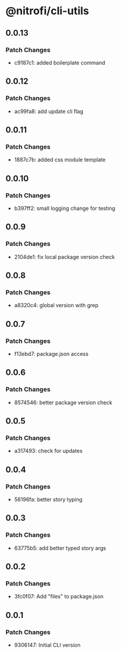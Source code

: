 # @nitrofi/cli-utils

## 0.0.13

### Patch Changes

- c9187c1: added boilerplate command

## 0.0.12

### Patch Changes

- ac99fa8: add update cli flag

## 0.0.11

### Patch Changes

- 1887c7b: added css module template

## 0.0.10

### Patch Changes

- b397ff2: small logging change for testing

## 0.0.9

### Patch Changes

- 2104de1: fix local package version check

## 0.0.8

### Patch Changes

- a8320c4: global version with grep

## 0.0.7

### Patch Changes

- f13ebd7: package.json access

## 0.0.6

### Patch Changes

- 8574546: better package version check

## 0.0.5

### Patch Changes

- a317493: check for updates

## 0.0.4

### Patch Changes

- 56196fa: better story typing

## 0.0.3

### Patch Changes

- 63775b5: add better typed story args

## 0.0.2

### Patch Changes

- 3fc0f07: Add "files" to package.json

## 0.0.1

### Patch Changes

- 9306147: Initial CLI version
